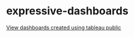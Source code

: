 # expressive-dashboards
<a href=https://public.tableau.com/app/profile/rayone/vizzes>View dashboards created using tableau public

